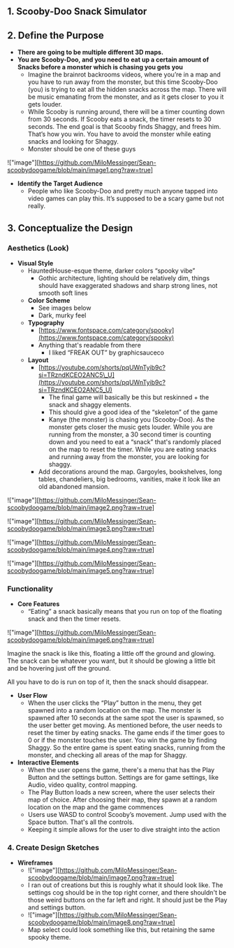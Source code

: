 ## **1\. Scooby-Doo Snack Simulator**

## **2\. Define the Purpose**

* **There are going to be multiple different 3D maps.**  
* **You are Scooby-Doo, and you need to eat up a certain amount of Snacks before a monster which is chasing you gets you**  
  * Imagine the brainrot backrooms videos, where you’re in a map and you have to run away from the monster, but this time Scooby-Doo (you) is trying to eat all the hidden snacks across the map. There will be music emanating from the monster, and as it gets closer to you it gets louder.  
  * While Scooby is running around, there will be a timer counting down from 30 seconds. If Scooby eats a snack, the timer resets to 30 seconds. The end goal is that Scooby finds Shaggy, and frees him. That’s how you win. You have to avoid the monster while eating snacks and looking for Shaggy.  
  * Monster should be one of these guys

!["image"][https://github.com/MiloMessinger/Sean-scoobydoogame/blob/main/image1.png?raw=true]

* **Identify the Target Audience**  
  * People who like Scooby-Doo and pretty much anyone tapped into video games can play this. It’s supposed to be a scary game but not really. 

## **3\. Conceptualize the Design**

### **Aesthetics (Look)**

* **Visual Style**  
  * HauntedHouse-esque theme, darker colors “spooky vibe”  
    * Gothic architecture, lighting should be relatively dim, things should have exaggerated shadows and sharp strong lines, not smooth soft lines  
  * **Color Scheme**  
    * See images below  
    * Dark, murky feel  
  * **Typography**  
    * [https://www.fontspace.com/category/spooky](https://www.fontspace.com/category/spooky)  
    * Anything that's readable from there  
      * I liked “FREAK OUT” by graphicsauceco  
  * **Layout**  
    * [https://youtube.com/shorts/pqUWnTyib9c?si=TRzndKCEO2ANC5\_U](https://youtube.com/shorts/pqUWnTyib9c?si=TRzndKCEO2ANC5_U)  
      * The final game will basically be this but reskinned \+ the snack and shaggy elements.  
      * This should give a good idea of the “skeleton” of the game  
      * Kanye (the monster) is chasing you (Scooby-Doo). As the monster gets closer the music gets louder. While you are running from the monster, a 30 second timer is counting down and you need to eat a “snack” that's randomly placed on the map to reset the timer. While you are eating snacks and running away from the monster, you are looking for shaggy.  
    * Add decorations around the map. Gargoyles, bookshelves, long tables, chandeliers, big bedrooms, vanities, make it look like an old abandoned mansion.

!["image"][https://github.com/MiloMessinger/Sean-scoobydoogame/blob/main/image2.png?raw=true]

!["image"][https://github.com/MiloMessinger/Sean-scoobydoogame/blob/main/image3.png?raw=true]

!["image"][https://github.com/MiloMessinger/Sean-scoobydoogame/blob/main/image4.png?raw=true]

!["image"][https://github.com/MiloMessinger/Sean-scoobydoogame/blob/main/image5.png?raw=true]

### **Functionality**

* **Core Features**  
  * “Eating” a snack basically means that you run on top of the floating snack and then the timer resets.

!["image"][https://github.com/MiloMessinger/Sean-scoobydoogame/blob/main/image6.png?raw=true]

Imagine the snack is like this, floating a little off the ground and glowing. The snack can be whatever you want, but it should be glowing a little bit and be hovering just off the ground.

All you have to do is run on top of it, then the snack should disappear.

* **User Flow**  
  * When the user clicks the “Play” button in the menu, they get spawned into a random location on the map. The monster is spawned after 10 seconds at the same spot the user is spawned, so the user better get moving. As mentioned before, the user needs to reset the timer by eating snacks. The game ends if the timer goes to 0 or if the monster touches the user. You win the game by finding Shaggy. So the entire game is spent eating snacks, running from the monster, and checking all areas of the map for Shaggy.  
* **Interactive Elements**  
  * When the user opens the game, there's a menu that has the Play Button and the settings button. Settings are for game settings, like Audio, video quality, control mapping.  
  * The Play Button loads a new screen, where the user selects their map of choice. After choosing their map, they spawn at a random location on the map and the game commences  
  * Users use WASD to control Scooby’s movement. Jump used with the Space button. That's all the controls.   
  * Keeping it simple allows for the user to dive straight into the action

### **4\. Create Design Sketches**

* **Wireframes**  
  * !["image"][https://github.com/MiloMessinger/Sean-scoobydoogame/blob/main/image7.png?raw=true]  
  * I ran out of creations but this is roughly what it should look like. The settings cog should be in the top right corner, and there shouldn't be those weird buttons on the far left and right. It should just be the Play and settings button.  
  * !["image"][https://github.com/MiloMessinger/Sean-scoobydoogame/blob/main/image8.png?raw=true]  
  * Map select could look something like this, but retaining the same spooky theme.